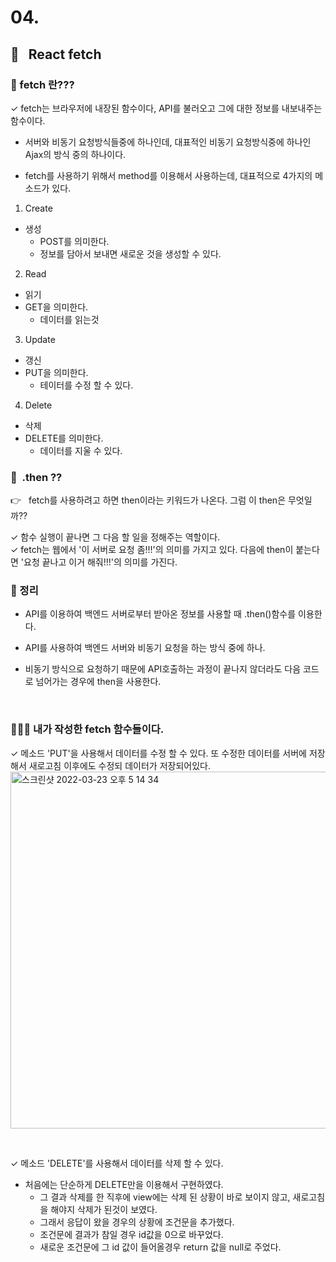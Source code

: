 # 04.

## 🌈 &nbsp; React fetch

### 🧐 fetch 란???

✓ fetch는 브라우저에 내장된 함수이다, API를 불러오고 그에 대한 정보를 내보내주는 함수이다.

- 서버와 비동기 요청방식들중에 하나인데, 대표적인 비동기 요청방식중에 하나인 Ajax의 방식 중의 하나이다.

- fetch를 사용하기 위해서 method를 이용해서 사용하는데, 대표적으로 4가지의 메소드가 있다.

1. Create

- 생성
  - POST를 의미한다.
  - 정보를 담아서 보내면 새로운 것을 생성할 수 있다.

2. Read

- 읽기
- GET을 의미한다.
  - 데이터를 읽는것

3. Update

- 갱신
- PUT을 의미한다.
  - 테이터를 수정 할 수 있다.

4. Delete

- 삭제
- DELETE를 의미한다.
  - 데이터를 지울 수 있다.

### 🧐 &nbsp;.then ??

👉 &nbsp; fetch를 사용하려고 하면 then이라는 키워드가 나온다. 그럼 이 then은 무엇일까??

✓ 함수 실행이 끝나면 그 다음 할 일을 정해주는 역할이다.
<br>
✓ fetch는 웹에서 '이 서버로 요청 좀!!!'의 의미를 가지고 있다. 다음에 then이 붙는다면 '요청 끝나고 이거 해줘!!!'의 의미를 가진다.

### 📌 정리

- API를 이용하여 백엔드 서버로부터 받아온 정보를 사용할 때 .then()함수를 이용한다.
- API를 사용하여 백엔드 서버와 비동기 요청을 하는 방식 중에 하나.
- 비동기 방식으로 요청하기 때문에 API호출하는 과정이 끝나지 않더라도 다음 코드로 넘어가는 경우에 then을 사용한다.

  <br>

### 👩🏻‍💻 내가 작성한 fetch 함수들이다.

✓ 메소드 'PUT'을 사용해서 데이터를 수정 할 수 있다. 또 수정한 데이터를 서버에 저장해서 새로고침 이후에도 수정되 데이터가 저장되어있다.
<img width="571" alt="스크린샷 2022-03-23 오후 5 14 34" src="https://user-images.githubusercontent.com/89238394/159654176-1bd62ba1-eefc-474f-96c9-ea7bd4437221.png">

<br>

✓ 메소드 'DELETE'를 사용해서 데이터를 삭제 할 수 있다.

- 처음에는 단순하게 DELETE만을 이용해서 구현하였다.
  - 그 결과 삭제를 한 직후에 view에는 삭제 된 상황이 바로 보이지 않고, 새로고침을 해야지 삭제가 된것이 보였다.
  - 그래서 응답이 왔을 경우의 상황에 조건문을 추가했다.
  - 조건문에 결과가 참일 경우 id값을 0으로 바꾸었다.
  - 새로운 조건문에 그 id 값이 들어올경우 return 값을 null로 주었다.
